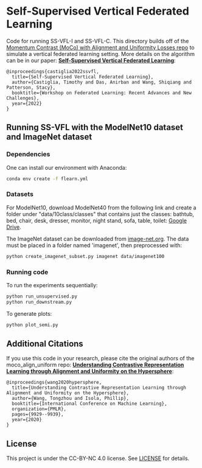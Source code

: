 # Self-Supervised Vertical Federated Learning

Code for running SS-VFL-I and SS-VFL-C.
This directory builds off of the [Momentum Contrast (MoCo) with Alignment and Uniformity Losses repo](https://github.com/SsnL/moco_align_uniform) to simulate a vertical federated learning setting.
More details on the algorithm can be in our paper: [**Self-Supervised Vertical Federated Learning**](https://openreview.net/pdf?id=z2RNsvYZZTf):

```
@inproceedings{castiglia2022ssvfl,
  title={Self-Supervised Vertical Federated Learning},
  author={Castiglia, Timothy and Das, Anirban and Wang, Shiqiang and Patterson, Stacy},
  booktitle={Workshop on Federated Learning: Recent Advances and New Challenges},
  year={2022}
}
```

## Running SS-VFL with the ModelNet10 dataset and ImageNet dataset

### Dependencies
One can install our environment with Anaconda:
```bash
conda env create -f flearn.yml 
```

### Datasets

For ModelNet10, download ModelNet40 from the following link and create a folder under "data/10class/classes" that contains just the classes: bathtub, bed, chair, desk, dresser, monitor, night stand, sofa, table, toilet: [Google Drive](https://drive.google.com/file/d/1YaGWesl9DyYNoE8Pfe80EmqHkoJ0XlKU/view?usp=sharing).

The ImageNet dataset can be downloaded from [image-net.org](https://image-net.org/challenges/LSVRC/2012/2012-downloads.php).
The data must be placed in a folder named 'imagenet', then preprocessed with:
```.bash
python create_imagenet_subset.py imagenet data/imagenet100 
```

### Running code
To run the experiments sequentially:
```.bash
python run_unsupervised.py
python run_downstream.py
```

To generate plots:
```.bash
python plot_semi.py
```

## Additional Citations
If you use this code in your research, please cite the original authors of the moco_align_uniform repo: [**Understanding Contrastive Representation Learning through Alignment and Uniformity on the Hypersphere**](https://arxiv.org/abs/2005.10242):
```
@inproceedings{wang2020hypersphere,
  title={Understanding Contrastive Representation Learning through Alignment and Uniformity on the Hypersphere},
  author={Wang, Tongzhou and Isola, Phillip},
  booktitle={International Conference on Machine Learning},
  organization={PMLR},
  pages={9929--9939},
  year={2020}
}
```

## License

This project is under the CC-BY-NC 4.0 license. See [LICENSE](LICENSE) for details.

